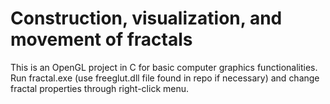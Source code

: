 # Construction, visualization, and movement of fractals

This is an OpenGL project in C for basic computer graphics functionalities.
Run fractal.exe (use freeglut.dll file found in repo if necessary) and change fractal properties through right-click menu.
